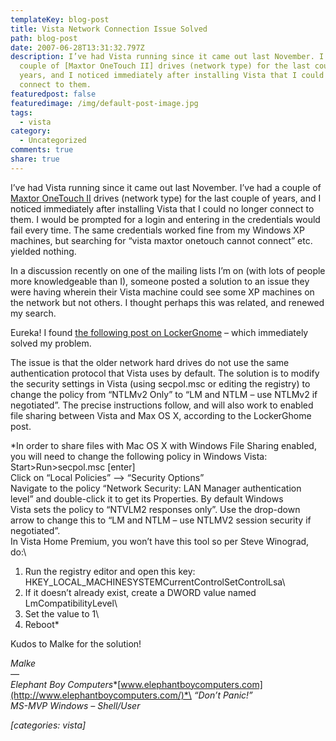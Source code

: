 ```yaml
---
templateKey: blog-post
title: Vista Network Connection Issue Solved
path: blog-post
date: 2007-06-28T13:31:32.797Z
description: I’ve had Vista running since it came out last November. I’ve had a
  couple of [Maxtor OneTouch II] drives (network type) for the last couple of
  years, and I noticed immediately after installing Vista that I could no longer
  connect to them.
featuredpost: false
featuredimage: /img/default-post-image.jpg
tags:
  - vista
category:
  - Uncategorized
comments: true
share: true
---
```

<!--StartFragment-->

I’ve had Vista running since it came out last November. I’ve had a couple of [Maxtor OneTouch II](http://reviews.cnet.com/hard-drives/maxtor-onetouch-ii-300gb/4505-3186_7-31121421.html) drives (network type) for the last couple of years, and I noticed immediately after installing Vista that I could no longer connect to them. I would be prompted for a login and entering in the credentials would fail every time. The same credentials worked fine from my Windows XP machines, but searching for “vista maxtor onetouch cannot connect” etc. yielded nothing.

In a discussion recently on one of the mailing lists I’m on (with lots of people more knowledgeable than I), someone posted a solution to an issue they were having wherein their Vista machine could see some XP machines on the network but not others. I thought perhaps this was related, and renewed my search.

Eureka! I found [the following post on LockerGnome](http://help.lockergnome.com/vista/Mixed-Network-XP-Vista-MacOSX-ftopict34543.html) – which immediately solved my problem.

The issue is that the older network hard drives do not use the same authentication protocol that Vista uses by default. The solution is to modify the security settings in Vista (using secpol.msc or editing the registry) to change the policy from “NTLMv2 Only” to “LM and NTLM – use NTLMv2 if negotiated”. The precise instructions follow, and will also work to enabled file sharing between Vista and Max OS X, according to the LockerGhome post.

*In order to share files with Mac OS X with Windows File Sharing enabled,\
you will need to change the following policy in Windows Vista:\
Start>Run>secpol.msc \[enter]\
Click on “Local Policies” –> “Security Options”\
Navigate to the policy “Network Security: LAN Manager authentication\
level” and double-click it to get its Properties. By default Windows\
Vista sets the policy to “NTVLM2 responses only”. Use the drop-down\
arrow to change this to “LM and NTLM – use NTLMV2 session security if\
negotiated”.\
In Vista Home Premium, you won’t have this tool so per Steve Winograd, do:\
1. Run the registry editor and open this key:\
HKEY_LOCAL_MACHINESYSTEMCurrentControlSetControlLsa\
1. If it doesn’t already exist, create a DWORD value named\
LmCompatibilityLevel\
3. Set the value to 1\
4. Reboot*



Kudos to Malke for the solution!

*Malke\
—\
Elephant Boy Computers**[www.elephantboycomputers.com](http://www.elephantboycomputers.com/)*\
*“Don’t Panic!”\
MS-MVP Windows – Shell/User*

*\[categories: vista]*

<!--EndFragment-->